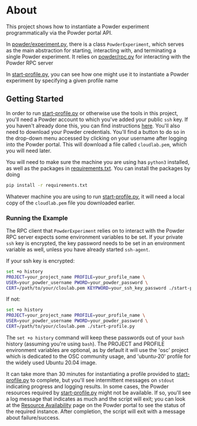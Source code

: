 # About

This project shows how to instantiate a Powder experiment
programmatically via the Powder portal API. 

In [powder/experiment.py](powder/experiment.py), there is a class
`PowderExperiment`, which serves as the main abstraction for starting,
interacting with, and terminating a single Powder experiment. It relies on
[powder/rpc.py](powder/rpc.py) for interacting with the Powder RPC server

In [start-profile.py](start-profile.py), you can see how one might use it
to instantiate a Powder experiment by specifying a given profile name

## Getting Started

In order to run [start-profile.py](start-profile.py) or otherwise use the tools in this
project, you'll need a Powder account to which you've added your public `ssh`
key. If you haven't already done this, you can find instructions
[here](https://docs.powderwireless.net/users.html#%28part._ssh-access%29).
You'll also need to download your Powder credentials. You'll find a button to do
so in the drop-down menu accessed by clicking on your username after logging
into the Powder portal. This will download a file called `cloudlab.pem`, which
you will need later.

You will need to make sure the machine you are using has `python3` installed, as well as
the packages in [requirements.txt](requirements.txt). You can install the
packages by doing

```bash
pip install -r requirements.txt
```

Whatever machine you are using to run [start-profile.py](start-profile.py), it will need a
local copy of the `cloudlab.pem` file you downloaded earlier.

### Running the Example

The RPC client that `PowderExperiment` relies on to interact with the Powder RPC
server expects some environment variables to be set. If your private `ssh` key
is encrypted, the key password needs to be set in an environment variable as
well, unless you have already started `ssh-agent`.

If your ssh key is encrypted:

```bash
set +o history
PROJECT=your_project_name PROFILE=your_profile_name \
USER=your_powder_username PWORD=your_powder_password \
CERT=/path/to/your/cloulab.pem KEYPWORD=your_ssh_key_password ./start-profile.py
```

If not:

```bash
set +o history
PROJECT=your_project_name PROFILE=your_profile_name \
USER=your_powder_username PWORD=your_powder_password \
CERT=/path/to/your/cloulab.pem ./start-profile.py
```

The `set +o history` command will keep these passwords out of your `bash`
history (assuming you're using `bash`). The PROJECT and PROFILE environment
variables are optional, as by default it will use the 'osc' project which is
dedicated to the OSC community usage, and 'ubuntu-20' profile for the widely
used Ubuntu 20.04 image.

It can take more than 30 minutes for instantiating a profile provided to
[start-profile.py](start-profile.py) to complete, but you'll see intermittent messages on
`stdout` indicating progress and logging results. In some cases, the Powder
resources required by [start-profile.py](start-profile.py) might not be available. If so,
you'll see a log message that indicates as much and the script will exit; you
can look at the [Resource Availability](https://www.powderwireless.net/resinfo.php)
page on the Powder portal to see the status of the required instance. After
completion, the script will exit with a message about failure/success.
